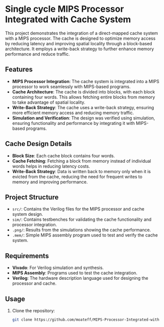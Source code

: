 # Single cycle MIPS Processor Integrated with Cache System

This project demonstrates the integration of a direct-mapped cache system with a MIPS processor. The cache is designed to optimize memory access by reducing latency and improving spatial locality through a block-based architecture. It employs a write-back strategy to further enhance memory performance and reduce traffic.

## Features

- **MIPS Processor Integration**: The cache system is integrated into a MIPS processor to work seamlessly with MIPS-based programs.
- **Cache Architecture**: The cache is divided into blocks, with each block containing four words. This allows fetching entire blocks from memory to take advantage of spatial locality.
- **Write-Back Strategy**: The cache uses a write-back strategy, ensuring more efficient memory access and reducing memory traffic.
- **Simulation and Verification**: The design was verified using simulation, ensuring functionality and performance by integrating it with MIPS-based programs.

## Cache Design Details

- **Block Size**: Each cache block contains four words.
- **Cache Fetching**: Fetching a block from memory instead of individual words helps in reducing latency costs.
- **Write-Back Strategy**: Data is written back to memory only when it is evicted from the cache, reducing the need for frequent writes to memory and improving performance.

## Project Structure

- `src/`: Contains the Verilog files for the MIPS processor and cache system design.
- `sim/`: Contains testbenches for validating the cache functionality and processor integration.
- `.png/`: Results from the simulations showing the cache performance.
- `.mem/`: Simple MIPS assembly program used to test and verify the cache system.

## Requirements

- **Vivado**: For Verilog simulation and synthesis.
- **MIPS Assembly**: Programs used to test the cache integration.
- **Verilog**: The hardware description language used for designing the processor and cache.

## Usage

1. Clone the repository:
   ```bash
   git clone https://github.com/moateff/MIPS-Processor-Integrated-with-Cache-System.git

